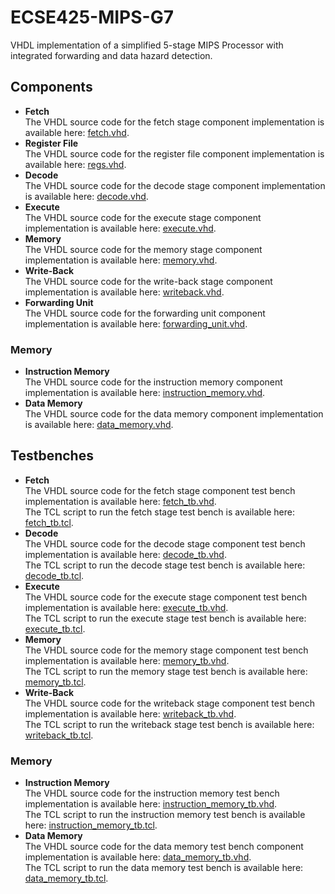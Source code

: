 # ECSE425-MIPS-G7
VHDL implementation of a simplified 5-stage MIPS Processor with integrated forwarding and data hazard detection.

## **Components**

* **Fetch**  
The VHDL source code for the fetch stage component implementation is available here: [fetch.vhd](src/mips/fetch/fetch.vhd).
* **Register File**  
The VHDL source code for the register file component implementation is available here: [regs.vhd](src/mips/regster_file/regs.vhd).
* **Decode**  
The VHDL source code for the decode stage component implementation is available here: [decode.vhd](src/mips/decode/decode.vhd).
* **Execute**  
The VHDL source code for the execute stage component implementation is available here: [execute.vhd](src/mips/ex/execute.vhd).
* **Memory**  
The VHDL source code for the memory stage component implementation is available here: [memory.vhd](src/mips/memory_access/memory.vhd).
* **Write-Back**  
The VHDL source code for the write-back stage component implementation is available here: [writeback.vhd](src/mips/writeback/writeback.vhd).
* **Forwarding Unit**  
The VHDL source code for the forwarding unit component implementation is available here: [forwarding_unit.vhd](src/mips/forwarding/forwarding_unit.vhd).  

### **Memory**  
* **Instruction Memory**  
The VHDL source code for the instruction memory component implementation is available here: [instruction_memory.vhd](src/mips/memory/instruction_memory.vhd).
* **Data Memory**  
The VHDL source code for the data memory component implementation is available here: [data_memory.vhd](src/mips/memory/data_memory.vhd).

## **Testbenches**

* **Fetch**  
The VHDL source code for the fetch stage component test bench implementation is available here: [fetch_tb.vhd](src/mips/fetch/fetch_tb.vhd).  
The TCL script to run the fetch stage test bench is available here: [fetch_tb.tcl](src/mips/fetch/fetch_tb.tcl).
* **Decode**  
The VHDL source code for the decode stage component test bench implementation is available here: [decode_tb.vhd](src/mips/decode/decode_tb.vhd).  
The TCL script to run the decode stage test bench is available here: [decode_tb.tcl](src/mips/decode/decode_tb.tcl).
* **Execute**  
The VHDL source code for the execute stage component test bench implementation is available here: [execute_tb.vhd](src/mips/ex/execute_tb.vhd).  
The TCL script to run the execute stage test bench is available here: [execute_tb.tcl](src/mips/ex/execute_tb.tcl).
* **Memory**  
The VHDL source code for the memory stage component test bench implementation is available here: [memory_tb.vhd](src/mips/memory_access/memory.vhd).  
The TCL script to run the memory stage test bench is available here: [memory_tb.tcl](src/mips/memory_access/memory.tcl).
* **Write-Back**  
The VHDL source code for the writeback stage component test bench implementation is available here: [writeback_tb.vhd](src/mips/writeback/writeback_tb.vhd).  
The TCL script to run the writeback stage test bench is available here: [writeback_tb.tcl](src/mips/writeback/writeback_tb.tcl).

### **Memory**  
* **Instruction Memory**  
The VHDL source code for the instruction memory test bench implementation is available here: [instruction_memory_tb.vhd](src/mips/memory/instruction_memory_tb.vhd).  
The TCL script to run the instruction memory test bench is available here: [instruction_memory_tb.tcl](src/mips/memory/instruction_memory_tb.tcl).
* **Data Memory**  
The VHDL source code for the data memory test bench component implementation is available here: [data_memory_tb.vhd](src/mips/memory/data_memory_tb.vhd).  
The TCL script to run the data memory test bench is available here: [data_memory_tb.tcl](src/mips/memory/data_memory_tb.tcl).
